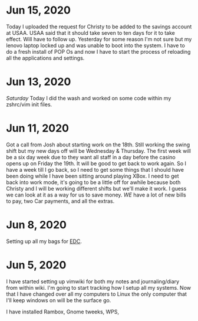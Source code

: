 

# Jun 15, 2020 
  
  Today I uploaded the request for Christy to be added to the savings account at USAA.
  USAA said that it should take seven to ten days for it to take effect.  Will have to 
  follow up.  Yesterday for some reason I'm not sure but my lenovo laptop locked up and was 
  unable to boot into the system. I have to do a fresh install of POP Os and now I have to
  start the process of reloading all the applications and settings. 


# Jun 13, 2020

  *Saturday* 
  Today I did the wash and worked on some code within my zshrc/vim init files.
  
# Jun 11, 2020

  Got a call from Josh about starting work on the 18th. Still working the swing shift 
  but my new days off will be Wednesday & Thursday. The first week will be a six day week 
  due to they want all staff in a day before the casino opens up on Friday the 19th. It
  will be good to get back to work again.  So I have a week till I go back, so I need to 
  get some things that I should have been doing while I have been sitting around playing
  XBox.  I need to get back into work mode, it's going to be a little off for awhile because
  both Christy and I will be working different shifts but we'll make it work.  I guess we can
  look at it as a way for us to save money.  *WE* have a lot of new bills to pay, two Car payments,
  and all the extras. 

 
# Jun 8, 2020 

  Setting up all my bags for [EDC](EDC).
  
# Jun 5, 2020
  I have started setting up vimwiki for both my notes and journaling/diary from within
  wiki. I'm going to start tracking how I setup all my systems.  Now that I have changed 
  over all my computers to Linux the only computer that I'll keep windows on will be the 
  surface go. 
 
I have installed Rambox, Gnome tweeks, WPS, 
